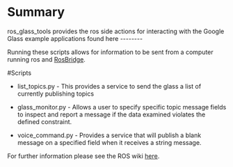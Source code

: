 # Summary
ros_glass_tools provides the ros side actions for interacting with the Google
Glass example applications found here --------

Running these scripts allows for information to be sent from
a computer running ros and [RosBridge](http://www.rosbridge.org/).

#Scripts

* list_topics.py - This provides a service to send the glass a list of currently publishing topics

* glass_monitor.py - Allows a user to specify specific topic message fields to inspect and report
a message if the data examined violates the defined constraint.  

* voice_command.py - Provides a service that will publish a blank message on a specified field when 
it receives a string message.  

For further information please see the ROS wiki [here](ros.org).
